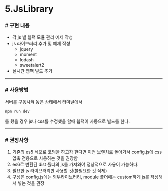 # 5.JsLibrary

### # 구현 내용
* 각 js 별 웹팩 모듈 관리 예제 작성
* js 라이브러리 추가 및 예제 작성
  * jquery
  * moment
  * lodash
  * sweetalert2
* 실시간 웹팩 빌드 추가
    
<hr/>

### # 사용방법
서버를 구동시켜 놓은 상태에서 터미널에서
```
npm run dev
```
를 했을 경우 js나 css를 수정했을 할때 웹팩이 자동으로 빌드를 한다.
<hr/>


### # 권장사항
1. 기존의 es5 식으로 코딩을 하고자 한다면 이전 브랜치로 돌아가서 config.js에
css 압축 전용으로 사용하는 것을 권장함
2. es6로 변환된 dist 폴더의 js를 가져와야 정상적으로 사용이 가능하다.
3. 필요한 js 라이브러리만 사용할 것(불필요한 것 삭제)
4. 구성은 config.js에는 외부라이브러리, module 폴더에는 custom하게 js를 작성해서
넣는 것을 권장



